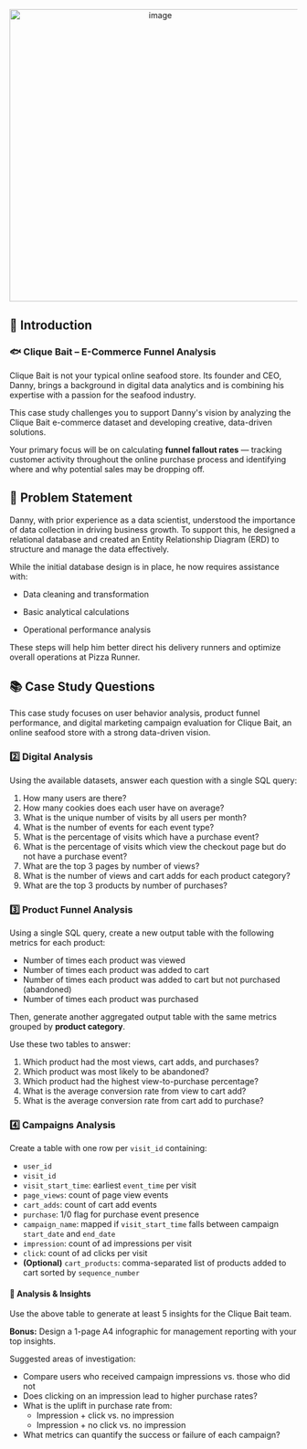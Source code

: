 
<p align="center">
 <img width="512" height="512" alt="image" src="https://github.com/user-attachments/assets/4017a7a4-b82f-4406-be9a-230175ab5500" />
</p>
<h2>📌 Introduction</h2>

<h3>🐟 Clique Bait – E-Commerce Funnel Analysis</h3>

<p>
Clique Bait is not your typical online seafood store. Its founder and CEO, Danny, brings a background in digital data analytics and is combining his expertise with a passion for the seafood industry.
</p>

<p>
This case study challenges you to support Danny's vision by analyzing the Clique Bait e-commerce dataset and developing creative, data-driven solutions.
</p>

<p>
Your primary focus will be on calculating <strong>funnel fallout rates</strong> — tracking customer activity throughout the online purchase process and identifying where and why potential sales may be dropping off.
</p>

<h2>🧩 Problem Statement</h2>

Danny, with prior experience as a data scientist, understood the importance of data collection in driving business growth. To support this, he designed a relational database and created an Entity Relationship Diagram (ERD) to structure and manage the data effectively.

While the initial database design is in place, he now requires assistance with:

- Data cleaning and transformation

- Basic analytical calculations

- Operational performance analysis

These steps will help him better direct his delivery runners and optimize overall operations at Pizza Runner.

</p>

<h2>📚 Case Study Questions</h2>

<p>
This case study focuses on user behavior analysis, product funnel performance, and digital marketing campaign evaluation for Clique Bait, an online seafood store with a strong data-driven vision.
</p>

<h3>2️⃣ Digital Analysis</h3>

<p>Using the available datasets, answer each question with a single SQL query:</p>

<ol>
  <li>How many users are there?</li>
  <li>How many cookies does each user have on average?</li>
  <li>What is the unique number of visits by all users per month?</li>
  <li>What is the number of events for each event type?</li>
  <li>What is the percentage of visits which have a purchase event?</li>
  <li>What is the percentage of visits which view the checkout page but do not have a purchase event?</li>
  <li>What are the top 3 pages by number of views?</li>
  <li>What is the number of views and cart adds for each product category?</li>
  <li>What are the top 3 products by number of purchases?</li>
</ol>

<h3>3️⃣ Product Funnel Analysis</h3>

<p>
Using a single SQL query, create a new output table with the following metrics for each product:
</p>

<ul>
  <li>Number of times each product was viewed</li>
  <li>Number of times each product was added to cart</li>
  <li>Number of times each product was added to cart but not purchased (abandoned)</li>
  <li>Number of times each product was purchased</li>
</ul>

<p>Then, generate another aggregated output table with the same metrics grouped by <strong>product category</strong>.</p>

<p>Use these two tables to answer:</p>

<ol>
  <li>Which product had the most views, cart adds, and purchases?</li>
  <li>Which product was most likely to be abandoned?</li>
  <li>Which product had the highest view-to-purchase percentage?</li>
  <li>What is the average conversion rate from view to cart add?</li>
  <li>What is the average conversion rate from cart add to purchase?</li>
</ol>

<h3>4️⃣ Campaigns Analysis</h3>

<p>Create a table with one row per <code>visit_id</code> containing:</p>

<ul>
  <li><code>user_id</code></li>
  <li><code>visit_id</code></li>
  <li><code>visit_start_time</code>: earliest <code>event_time</code> per visit</li>
  <li><code>page_views</code>: count of page view events</li>
  <li><code>cart_adds</code>: count of cart add events</li>
  <li><code>purchase</code>: 1/0 flag for purchase event presence</li>
  <li><code>campaign_name</code>: mapped if <code>visit_start_time</code> falls between campaign <code>start_date</code> and <code>end_date</code></li>
  <li><code>impression</code>: count of ad impressions per visit</li>
  <li><code>click</code>: count of ad clicks per visit</li>
  <li><strong>(Optional)</strong> <code>cart_products</code>: comma-separated list of products added to cart sorted by <code>sequence_number</code></li>
</ul>

<h4>🧠 Analysis & Insights</h4>

<p>Use the above table to generate at least 5 insights for the Clique Bait team.</p>
<p><strong>Bonus:</strong> Design a 1-page A4 infographic for management reporting with your top insights.</p>

<p>Suggested areas of investigation:</p>

<ul>
  <li>Compare users who received campaign impressions vs. those who did not</li>
  <li>Does clicking on an impression lead to higher purchase rates?</li>
  <li>What is the uplift in purchase rate from:
    <ul>
      <li>Impression + click vs. no impression</li>
      <li>Impression + no click vs. no impression</li>
    </ul>
  </li>
  <li>What metrics can quantify the success or failure of each campaign?</li>
</ul>




